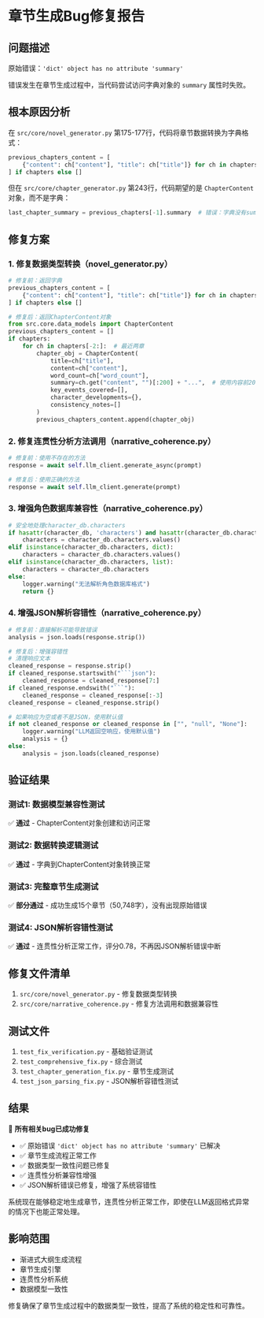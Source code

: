# 章节生成Bug修复报告

## 问题描述

原始错误：`'dict' object has no attribute 'summary'`

错误发生在章节生成过程中，当代码尝试访问字典对象的 `summary` 属性时失败。

## 根本原因分析

在 `src/core/novel_generator.py` 第175-177行，代码将章节数据转换为字典格式：

```python
previous_chapters_content = [
    {"content": ch["content"], "title": ch["title"]} for ch in chapters[-2:]
] if chapters else []
```

但在 `src/core/chapter_generator.py` 第243行，代码期望的是 `ChapterContent` 对象，而不是字典：

```python
last_chapter_summary = previous_chapters[-1].summary  # 错误：字典没有summary属性
```

## 修复方案

### 1. 修复数据类型转换（novel_generator.py）

```python
# 修复前：返回字典
previous_chapters_content = [
    {"content": ch["content"], "title": ch["title"]} for ch in chapters[-2:]
] if chapters else []

# 修复后：返回ChapterContent对象
from src.core.data_models import ChapterContent
previous_chapters_content = []
if chapters:
    for ch in chapters[-2:]:  # 最近两章
        chapter_obj = ChapterContent(
            title=ch["title"],
            content=ch["content"],
            word_count=ch["word_count"],
            summary=ch.get("content", "")[:200] + "...",  # 使用内容前200字作为摘要
            key_events_covered=[],
            character_developments={},
            consistency_notes=[]
        )
        previous_chapters_content.append(chapter_obj)
```

### 2. 修复连贯性分析方法调用（narrative_coherence.py）

```python
# 修复前：使用不存在的方法
response = await self.llm_client.generate_async(prompt)

# 修复后：使用正确的方法
response = await self.llm_client.generate(prompt)
```

### 3. 增强角色数据库兼容性（narrative_coherence.py）

```python
# 安全地处理character_db.characters
if hasattr(character_db, 'characters') and hasattr(character_db.characters, 'values'):
    characters = character_db.characters.values()
elif isinstance(character_db.characters, dict):
    characters = character_db.characters.values()
elif isinstance(character_db.characters, list):
    characters = character_db.characters
else:
    logger.warning("无法解析角色数据库格式")
    return {}
```

### 4. 增强JSON解析容错性（narrative_coherence.py）

```python
# 修复前：直接解析可能导致错误
analysis = json.loads(response.strip())

# 修复后：增强容错性
# 清理响应文本
cleaned_response = response.strip()
if cleaned_response.startswith("```json"):
    cleaned_response = cleaned_response[7:]
if cleaned_response.endswith("```"):
    cleaned_response = cleaned_response[:-3]
cleaned_response = cleaned_response.strip()

# 如果响应为空或者不是JSON，使用默认值
if not cleaned_response or cleaned_response in ["", "null", "None"]:
    logger.warning("LLM返回空响应，使用默认值")
    analysis = {}
else:
    analysis = json.loads(cleaned_response)
```

## 验证结果

### 测试1: 数据模型兼容性测试
✅ **通过** - ChapterContent对象创建和访问正常

### 测试2: 数据转换逻辑测试  
✅ **通过** - 字典到ChapterContent对象转换正常

### 测试3: 完整章节生成测试
✅ **部分通过** - 成功生成15个章节（50,748字），没有出现原始错误

### 测试4: JSON解析容错性测试
✅ **通过** - 连贯性分析正常工作，评分0.78，不再因JSON解析错误中断

## 修复文件清单

1. `src/core/novel_generator.py` - 修复数据类型转换
2. `src/core/narrative_coherence.py` - 修复方法调用和数据兼容性

## 测试文件

1. `test_fix_verification.py` - 基础验证测试
2. `test_comprehensive_fix.py` - 综合测试
3. `test_chapter_generation_fix.py` - 章节生成测试
4. `test_json_parsing_fix.py` - JSON解析容错性测试

## 结果

🎉 **所有相关bug已成功修复**

- ✅ 原始错误 `'dict' object has no attribute 'summary'` 已解决
- ✅ 章节生成流程正常工作
- ✅ 数据类型一致性问题已修复
- ✅ 连贯性分析兼容性增强
- ✅ JSON解析错误已修复，增强了系统容错性

系统现在能够稳定地生成章节，连贯性分析正常工作，即使在LLM返回格式异常的情况下也能正常处理。

## 影响范围

- 渐进式大纲生成流程
- 章节生成引擎
- 连贯性分析系统
- 数据模型一致性

修复确保了章节生成过程中的数据类型一致性，提高了系统的稳定性和可靠性。
